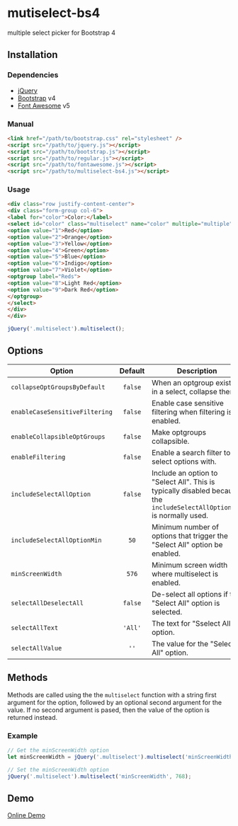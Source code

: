 mutiselect-bs4
==============
multiple select picker for Bootstrap 4

## Installation

### Dependencies
- [jQuery](https://jquery.com/)
- [Bootstrap](https://getbootstrap.com/) v4
- [Font Awesome](https://fontawesome.com/) v5

### Manual

```html
<link href="/path/to/bootstrap.css" rel="stylesheet" />
<script src="/path/to/jquery.js"></script>
<script src="/path/to/bootstrap.js"></script>
<script src="/path/to/regular.js"></script>
<script src="/path/to/fontawesome.js"></script>
<script src="/path/to/multiselect-bs4.js"></script>
```

### Usage

```html
<div class="row justify-content-center">
<div class="form-group col-6">
<label for="color">Color:</label>
<select id="color" class="multiselect" name="color" multiple="multiple">
<option value="1">Red</option>
<option value="2">Orange</option>
<option value="3">Yellow</option>
<option value="4">Green</option>
<option value="5">Blue</option>
<option value="6">Indigo</option>
<option value="7">Violet</option>
<optgroup label="Reds">
<option value="8">Light Red</option>
<option value="9">Dark Red</option>
</optgroup>
</select>
</div>
</div>
```

```javascript
jQuery('.multiselect').multiselect();
```

## Options

| Option | Default | Description |
| --- | :---: | --- |
| `collapseOptGroupsByDefault` | `false` | When an optgroup exists in a select, collapse them. |
| `enableCaseSensitiveFiltering` | `false` | Enable case sensitive filtering when filtering is enabled. |
| `enableCollapsibleOptGroups` | `false` | Make optgroups collapsible. |
| `enableFiltering` | `false` | Enable a search filter to select options with. |
| `includeSelectAllOption` | `false` | Include an option to "Select All". This is typically disabled because the `includeSelectAllOptionMin` is normally used. |
| `includeSelectAllOptionMin` | `50` | Minimum number of options that trigger the "Select All" option be enabled. |
| `minScreenWidth` | `576` | Minimum screen width where multiselect is enabled. |
| `selectAllDeselectAll` | `false` | De-select all options if the "Select All" option is selected. |
| `selectAllText` | `'All'` | The text for "Sselect All" option. |
| `selectAllValue` | `''` | The value for the "Select All" option. |

## Methods

Methods are called using the the `multiselect` function with a string first argument for the option, followed by an optional second argument for the value. If no second argument is pased, then the value of the option is returned instead.

### Example
```javascript
// Get the minScreenWidth option
let minScreenWidth = jQuery('.multiselect').multiselect('minScreenWidth');

// Set the minScreenWidth option
jQuery('.multiselect').multiselect('minScreenWidth', 768);
```

## Demo

<a href="https://lesilent.github.io/multiselect-bs4">Online Demo</a>